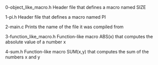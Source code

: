 0-object_like_macro.h	Header file that defines a macro named SIZE

1-pi.h	Header file that defines a macro named PI

2-main.c	Prints the name of the file it was compiled from

3-function_like_macro.h	Function-like macro ABS(x) that computes the absolute value of a number x

4-sum.h	Function-like macro SUM(x,y) that computes the sum of the numbers x and y
